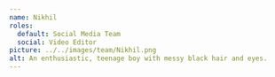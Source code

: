 ```yaml
---
name: Nikhil
roles:
  default: Social Media Team
  social: Video Editor
picture: ../../images/team/Nikhil.png
alt: An enthusiastic, teenage boy with messy black hair and eyes.
---
```


